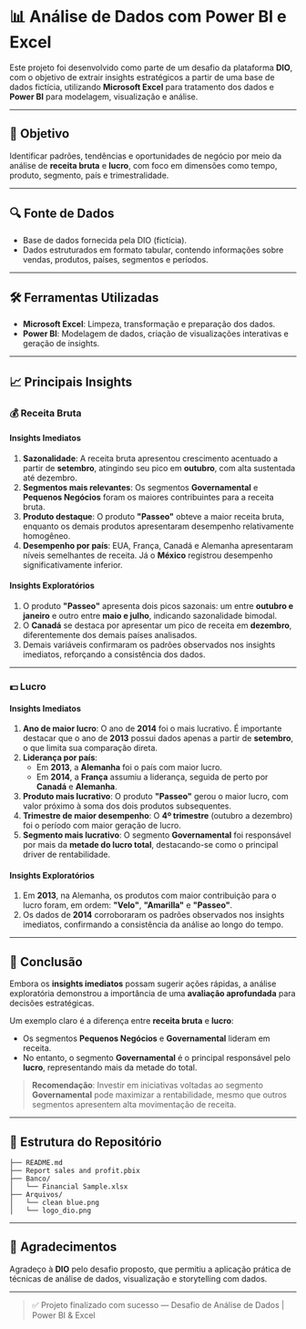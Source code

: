 # 📊 Análise de Dados com Power BI e Excel

Este projeto foi desenvolvido como parte de um desafio da plataforma **DIO**, com o objetivo de extrair insights estratégicos a partir de uma base de dados fictícia, utilizando **Microsoft Excel** para tratamento dos dados e **Power BI** para modelagem, visualização e análise.

---

## 🎯 Objetivo

Identificar padrões, tendências e oportunidades de negócio por meio da análise de **receita bruta** e **lucro**, com foco em dimensões como tempo, produto, segmento, país e trimestralidade.

---

## 🔍 Fonte de Dados

- Base de dados fornecida pela DIO (fictícia).
- Dados estruturados em formato tabular, contendo informações sobre vendas, produtos, países, segmentos e períodos.

---

## 🛠️ Ferramentas Utilizadas

- **Microsoft Excel**: Limpeza, transformação e preparação dos dados.
- **Power BI**: Modelagem de dados, criação de visualizações interativas e geração de insights.

---

## 📈 Principais Insights

### 💰 Receita Bruta

#### **Insights Imediatos**

1. **Sazonalidade**: A receita bruta apresentou crescimento acentuado a partir de **setembro**, atingindo seu pico em **outubro**, com alta sustentada até dezembro.
2. **Segmentos mais relevantes**: Os segmentos **Governamental** e **Pequenos Negócios** foram os maiores contribuintes para a receita bruta.
3. **Produto destaque**: O produto **"Passeo"** obteve a maior receita bruta, enquanto os demais produtos apresentaram desempenho relativamente homogêneo.
4. **Desempenho por país**: EUA, França, Canadá e Alemanha apresentaram níveis semelhantes de receita. Já o **México** registrou desempenho significativamente inferior.

#### **Insights Exploratórios**

1. O produto **"Passeo"** apresenta dois picos sazonais: um entre **outubro e janeiro** e outro entre **maio e julho**, indicando sazonalidade bimodal.
2. O **Canadá** se destaca por apresentar um pico de receita em **dezembro**, diferentemente dos demais países analisados.
3. Demais variáveis confirmaram os padrões observados nos insights imediatos, reforçando a consistência dos dados.

---

### 💵 Lucro

#### **Insights Imediatos**

1. **Ano de maior lucro**: O ano de **2014** foi o mais lucrativo. É importante destacar que o ano de **2013** possui dados apenas a partir de **setembro**, o que limita sua comparação direta.
2. **Liderança por país**:  
   - Em **2013**, a **Alemanha** foi o país com maior lucro.  
   - Em **2014**, a **França** assumiu a liderança, seguida de perto por **Canadá** e **Alemanha**.
3. **Produto mais lucrativo**: O produto **"Passeo"** gerou o maior lucro, com valor próximo à soma dos dois produtos subsequentes.
4. **Trimestre de maior desempenho**: O **4º trimestre** (outubro a dezembro) foi o período com maior geração de lucro.
5. **Segmento mais lucrativo**: O segmento **Governamental** foi responsável por mais da **metade do lucro total**, destacando-se como o principal driver de rentabilidade.

#### **Insights Exploratórios**

1. Em **2013**, na Alemanha, os produtos com maior contribuição para o lucro foram, em ordem: **"Velo"**, **"Amarilla"** e **"Passeo"**.
2. Os dados de **2014** corroboraram os padrões observados nos insights imediatos, confirmando a consistência da análise ao longo do tempo.

---

## 🧠 Conclusão

Embora os **insights imediatos** possam sugerir ações rápidas, a análise exploratória demonstrou a importância de uma **avaliação aprofundada** para decisões estratégicas.

Um exemplo claro é a diferença entre **receita bruta** e **lucro**:
- Os segmentos **Pequenos Negócios** e **Governamental** lideram em receita.
- No entanto, o segmento **Governamental** é o principal responsável pelo **lucro**, representando mais da metade do total.

> **Recomendação**: Investir em iniciativas voltadas ao segmento **Governamental** pode maximizar a rentabilidade, mesmo que outros segmentos apresentem alta movimentação de receita.

---

## 📁 Estrutura do Repositório

```
├── README.md  
├── Report sales and profit.pbix
├── Banco/
│   └── Financial Sample.xlsx
├── Arquivos/
│   └── clean blue.png
│   └── logo_dio.png
```

---

## 🙌 Agradecimentos

Agradeço à **DIO** pelo desafio proposto, que permitiu a aplicação prática de técnicas de análise de dados, visualização e storytelling com dados.

---

> ✅ Projeto finalizado com sucesso — Desafio de Análise de Dados | Power BI & Excel
